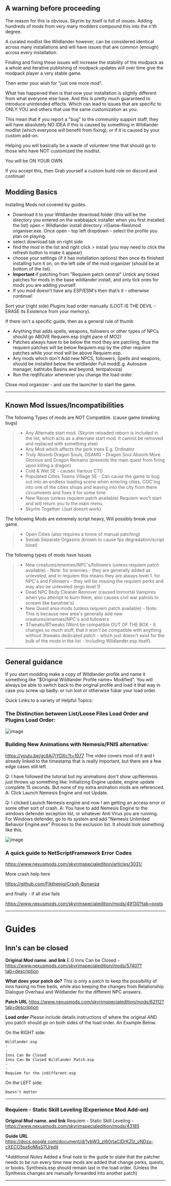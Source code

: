 ## A warning before proceeding

The reason for this is obvious. Skyrim by itself is full of issues. Adding hundreds of mods from very many modders compound this into the n'th degree.

A curated modlist like Wildlander however, can be considered identical across many installations and will have issues that are common (enough) across every installation.

Finding and fixing these issues will increase the stability of the modpack as a whole and iterative publishing of modpack updates will over time give the modpack player a very stable game.

Then enter your wish for "just one more mod".

What has happened then is that now your installation is slightly different from what everyone else have. And this is pretty much guaranteed to introduce unintended effects. Which can lead to issues that are specific to ONLY YOU and others that use the same customization as you.

This mean that if you report a "bug" to the community support staff, they will have absolutely NO IDEA if this is caused by something in Wildlander modlist (which everyone will benefit from fixing), or if it is caused by your custom add-on.

Helping you will basically be a waste of volunteer time that should go to those who have NOT customized the modlist.

You will be ON YOUR OWN.

If you accept this, then Grab yourself a custom build role on discord and continue!


## Modding Basics
Installing Mods not covered by guides.

- Download it to your Wildlander download folder (this will be the directory you entered on the wabbajack installer when you first installed the list)
open < Wildlander install directory >\Game-files\mod organiser.exe. Once open - top left dropdown - select the profile you plan on playing.
- select download tab on right side
- find the mod in the list and right click > install (you may need to click the refresh button to make it appear)
- choose your settings (if it has installation options) then once its finished installing turn it on, on the left side of the mod organizer (should be at bottom of the list).
- **Important** if patching from "Requiem patch central" Untick any ticked patches for mods in the base wildlander install, and only tick ones for mods you are adding yourself.
- If you mod doesn’t have any ESP/ESM's then that’s it - otherwise continue!

Sort your (right side) Plugins load order manually (LOOT IS THE DEVIL - ERASE its Existence from your memory).

If there isn't a specific guide, then as a general rule of thumb

- Anything that adds spells, weapons, followers or other types of NPCs should go ABOVE Requiem.esp (right pane of MO2)
- Patches always have to be below the mod they are patching, thus the requiem patches will be below Requiem.esp by the other requiem patches while your mod will be above Requiem.esp.
- Any mods which don't Add new NPCS, followers, Spells and weapons, should be installed below the wildlander Full mod(E.g. Autosave manager, bathtubs Basins and beyond, tentpalooza)
- Run the reqtificator whenever you change the load order.

Close mod organizer - and use the launcher to start the game.

---

## Known Mod Issues/Incompatibilities

The following Types of mods are NOT Compatible. (cause game breaking bugs)
> * Any Alternate start mod. (Skyrim reloaded reborn is included in the list, which acts as a alternate start mod. It cannot be removed and replaced with something else)
> * Any Mod which affects the perk trees E.g. Ordinator 
> * Truly Absorb Dragon Souls, DSAMG - Dragon Soul Absorb More Glorious and Dragon Remains (prevents the main quest from firing upon killing a dragon)
> * Cold & Wet SE - causes Various CTD
> * Populated Cities Towns Village SE - Can cause the game to bug out into an endless loading scene when entering cities. COC'ing into one of the cities shops and leaving into the city from there circumvents and fixes it for some time
> * New Races (unless requiem patch available) Requiem won’t start and will return you to the main menu.
> * Skyrim Together (Just doesnt work)  

The following Mods are extremely script heavy, Will possibly break your game.
> *  Open Cities (also requires a tonne of manual patching)
> *  Sexlab Separate Orgasms (known to cause fps degradation/script bloat)

The following types of mods have Issues 
> *  New creatures/enemies/NPC's/followers   (unless requiem patch available) - Note: for enemies - they are generally added as unleveled, and in requiem this means they are always level 1. for NPC's and Followers - they will be missing the requiem perks and may also be unleveled (ergo level 1)
> *  Dead NPC Body Cleaner Remover (caused Immortal Vampires when you attempt to burn them, also causes civil war patrols to scream like banshee's)  
> *  New Quest area mods   (unless requiem patch available) - Note: This is because new area's generally add new creatures/enemies/NPC's and followers
> *  3Tweaks/BTweaks (Wont be compatible OUT OF THE BOX - It changes so much stuff, that it won't be compatible with anything without 3tweaks dedicated patch - which just doesn't exist for the bulk of the mods in the list - Including Wildlander.esp itself).     

---

## General guidance

If you start modding make a copy of Wildlander profile and name it something like "$Original Wildlander Profile name+ Modified".
You will always be able to switch back to the original profile and load it that way in case you screw up badly. or run loot or otherwise fubar your load order.

Quick Links to a variety of Helpful Topics:

### The Distinction between List/Loose Files Load Order and Plugins Load Order: 

![image](https://user-images.githubusercontent.com/26418143/173229360-cc431243-c5fb-4f1b-babd-74efc9cb80db.png)

### Building New Animations with Nemesis/FNIS alternative: 

https://youtu.be/gc8Ai7jYDXc?t=1077
The video covers most of it and I already linked to the timestamp that is really important, but there are a few edge cases still left.

Q: I have followed the tutorial but my animations don't show up/Nemesis just throws up something like: Initializing Engine update, engine update complete 15 seconds. But none of my extra animation mods are referenced.
A: Click Launch Nemesis Engine and not Update.

Q: I clicked Launch Nemesis engine and now I am getting an access error or some other sort of crash.
A: You have to add Nemesis Engine to the windows defender exception list, or whatever Anti Virus you are running. For Windows defender, go to its system  and add "Nemesis Unlimited Behavior Engine.exe" Process to the exclusion list. It should look something like this. 

![image](https://user-images.githubusercontent.com/26418143/173229406-08b78e3a-6ec5-4eaf-9647-5d618559c6e0.png)


### A quick guide to NetScriptFramework Error Codes

https://www.nexusmods.com/skyrimspecialedition/articles/3031/

More crash help here

https://github.com/Fikthenig/Crash-Bonanza

and finally - if all else fails

https://www.nexusmods.com/skyrimspecialedition/mods/49130?tab=posts

-----

# Guides

## Inn's can be closed

**Original Mod name. and link**
E.G Inns Can be Closed - https://www.nexusmods.com/skyrimspecialedition/mods/57407?tab=description

**What does your patch do?**
This is only a patch to keep the possibility of inns having no free beds, while also keeping the changes from Relationship Dialogue Overhaul and Wildlander for the different NPC answers.

**Patch URL**
https://www.nexusmods.com/skyrimspecialedition/mods/62112?tab=description


**Load order**
Please include details instructions of where the original AND you patch should go on both sides of the load order.  An Example Below.

On the RIGHT side:

	Wildlander.esp
	-
	-
	Inns Can Be Closed
	Inns Can Be Closed Wildlander Patch.esp
	-
	-
	Requiem for the indifferent.esp

On the LEFT side:

	Doesn't matter
  
---
### Requiem - Static Skill Leveling (Experience Mod Add-on)

**Original Mod name. and link**
Requiem - Static Skill Leveling - https://www.nexusmods.com/skyrimspecialedition/mods/43185

**Guide URL**
https://docs.google.com/document/d/1ybW3_zI60rtaCIDrKZIz_vNDzu-cXECO5sx6oMisS7U/edit

**Additional Notes*
Added a final note to the guide to state that the patcher needs to be run every time new mods are added that change perks, quests, or books. Synthesis.esp should remain last in the load order. (Unless the Synthesis changes are manually forwarded into another patch)
  
---

